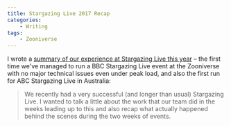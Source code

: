 ```yaml
---
title: Stargazing Live 2017 Recap
categories:
    - Writing
tags:
    - Zooniverse
---
```


I wrote a [summary of our experience at Stargazing Live this
year](https://blog.zooniverse.org/2017/05/10/stargazing-live-2017-recap/) – the
first time we've managed to run a BBC Stargazing Live event at the Zooniverse
with no major technical issues even under peak load, and also the first run for
ABC Stargazing Live in Australia:

> We recently had a very successful (and longer than usual) Stargazing Live. I
> wanted to talk a little about the work that our team did in the weeks leading
> up to this and also recap what actually happened behind the scenes during the
> two weeks of events.
